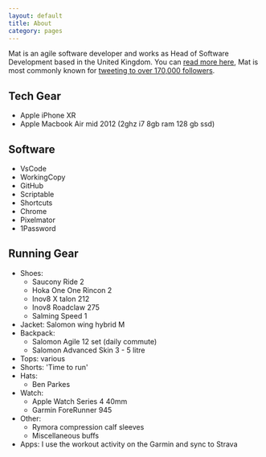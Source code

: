 ```yaml
---
layout: default
title: About
category: pages
---
```


 Mat is an agile software developer and works as Head of Software Development based in the United Kingdom. You can [read more here](https://github.com/MatBenfield), Mat is most commonly known for [tweeting to over 170,000 followers](https://twitter.com/tocfcws).

## Tech Gear

- Apple iPhone XR
- Apple Macbook Air mid 2012 (2ghz i7 8gb ram 128 gb ssd)

## Software

- VsCode
- WorkingCopy
- GitHub
- Scriptable
- Shortcuts
- Chrome
- Pixelmator
- 1Password

## Running Gear

- Shoes:
  - Saucony Ride 2
  - Hoka One One Rincon 2
  - Inov8 X talon 212
  - Inov8 Roadclaw 275
  - Salming Speed 1
- Jacket: Salomon wing hybrid M
- Backpack: 
  - Salomon Agile 12 set (daily commute)
  - Salomon Advanced Skin 3 - 5 litre
- Tops: various
- Shorts: 'Time to run'
- Hats:
  - Ben Parkes
- Watch: 
  - Apple Watch Series 4 40mm
  - Garmin ForeRunner 945
- Other:
  - Rymora compression calf sleeves
  - Miscellaneous buffs
- Apps: I use the workout activity on the Garmin and sync to Strava

<p>
  <script type="text/javascript" src="https://www.redbubble.com/assets/external_portfolio.js"></script>
  <script id="rb-xzfcxvzx" type="text/javascript">new RBExternalPortfolio('www.redbubble.com', 'benitodeveloper', 1, 3).renderIframe();</script>
</p>
